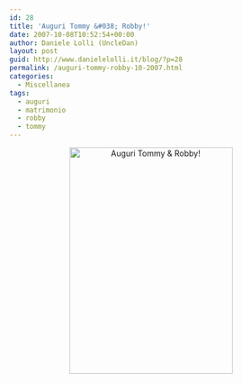```yaml
---
id: 28
title: 'Auguri Tommy &#038; Robby!'
date: 2007-10-08T10:52:54+00:00
author: Daniele Lolli (UncleDan)
layout: post
guid: http://www.danielelolli.it/blog/?p=28
permalink: /auguri-tommy-robby-10-2007.html
categories:
  - Miscellanea
tags:
  - auguri
  - matrimonio
  - robby
  - tommy
---
```

<p style="text-align: center">
  <img title="Auguri Tommy & Robby!" src="http://www.danielelolli.it/wp-content/uploads/2009/03/tommyrobby2.png" border="0" alt="Auguri Tommy & Robby!" width="290" height="402" />
</p>